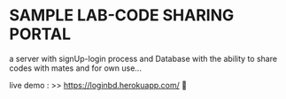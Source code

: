 # SAMPLE LAB-CODE SHARING PORTAL
a server with signUp-login process and  Database with the ability to share codes with mates and for own use...

live demo  : >>  https://loginbd.herokuapp.com/ 🚀
